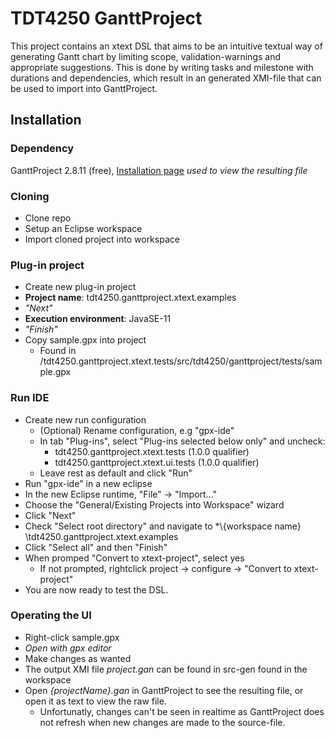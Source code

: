 # TDT4250 GanttProject

This project contains an xtext DSL that aims to be an intuitive textual way of generating Gantt chart by limiting scope, validation-warnings and appropriate suggestions. This is done by writing tasks and milestone with durations and dependencies, which result in an generated  XMI-file that can be used to import into GanttProject.

## Installation

### Dependency

GanttProject 2.8.11 (free), [Installation page](https://www.ganttproject.biz/download/free) *used to view the resulting file*

### Cloning

* Clone repo
* Setup an Eclipse workspace
* Import cloned project into workspace

### Plug-in project

* Create new plug-in project
* **Project name**: tdt4250.ganttproject.xtext.examples
* *"Next"*
* **Execution environment**: JavaSE-11
* *"Finish"*
* Copy sample.gpx into project
  * Found in /tdt4250.ganttproject.xtext.tests/src/tdt4250/ganttproject/tests/sample.gpx

### Run IDE

* Create new run configuration
  * (Optional) Rename configuration, e.g "gpx-ide"
  * In tab "Plug-ins", select "Plug-ins selected below only" and uncheck:
    * tdt4250.ganttproject.xtext.tests (1.0.0 qualifier)
    * tdt4250.ganttproject.xtext.ui.tests (1.0.0 qualifier)
  * Leave rest as default and click "Run"
* Run "gpx-ide" in a new eclipse
* In the new Eclipse runtime, "File" -> "Import..."
* Choose the "General/Existing Projects into Workspace" wizard
* Click "Next"
* Check "Select root directory" and navigate to *\\{workspace name\} \tdt4250.ganttproject.xtext.examples
* Click "Select all" and then "Finish"
* When promped "Convert to xtext-project", select yes
  * If not prompted, rightclick project -> configure -> "Convert to xtext-project"
* You are now ready to test the DSL.

### Operating the UI

* Right-click sample.gpx
* *Open with gpx editor*
* Make changes as wanted
* The output XMI file *project.gan* can be found in src-gen found in the workspace
* Open *\{projectName\}.gan* in GanttProject to see the resulting file, or open it as text to view the raw file.
  * Unfortunatly, changes can't be seen in realtime as GanttProject does not refresh when new changes are made to the source-file.



